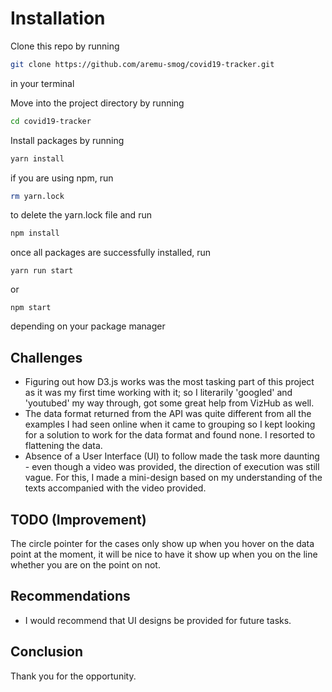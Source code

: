 # Installation 

Clone this repo by running
```bash
git clone https://github.com/aremu-smog/covid19-tracker.git
```

in your terminal

Move into the project directory by running
```bash
cd covid19-tracker
```

Install packages by running
```bash
yarn install
```

if you are using npm, run
```bash
rm yarn.lock
```
to delete the yarn.lock file and run
```bash
npm install
```

once all packages are successfully installed, run

```
yarn run start
```

or 

```
npm start
```
depending on your package manager


## Challenges
- Figuring out how D3.js works was the most tasking part of this project as it was my first time working with it; so I literarily 'googled' and 'youtubed' my way through, got some great help from VizHub as well.
- The data format returned from the API was quite different from all the examples I had seen online when it came to grouping so I kept looking for a solution to work for the data format and found none. I resorted to flattening the data.
- Absence of a User Interface (UI) to follow made the task more daunting - even though a video was provided, the direction of execution was still vague. For this, I made a mini-design based on my understanding of the texts accompanied with the video provided.


## TODO (Improvement)
The circle pointer for the cases only show up when you hover on the data point at the moment, it will be nice to have it show up when you on the line whether you are on the point on not.

## Recommendations
- I would recommend that UI designs be provided for future tasks. 

## Conclusion
Thank you for the opportunity.